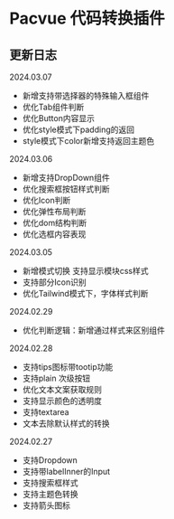 # Pacvue 代码转换插件


## 更新日志

2024.03.07
- 新增支持带选择器的特殊输入框组件
- 优化Tab组件判断
- 优化Button内容显示
- 优化style模式下padding的返回
- style模式下color新增支持返回主题色

2024.03.06
- 新增支持DropDown组件
- 优化搜索框按钮样式判断
- 优化Icon判断
- 优化弹性布局判断
- 优化dom结构判断
- 优化选框内容表现

2024.03.05
- 新增模式切换 支持显示模块css样式
- 支持部分Icon识别
- 优化Tailwind模式下，字体样式判断

2024.02.29
- 优化判断逻辑：新增通过样式来区别组件

2024.02.28
- 支持tips图标带tootip功能
- 支持plain 次级按钮
- 优化文本文案获取规则
- 支持显示颜色的透明度
- 支持textarea
- 文本去除默认样式的转换

2024.02.27
- 支持Dropdown
- 支持带labelInner的Input
- 支持搜索框样式
- 支持主题色转换
- 支持箭头图标


